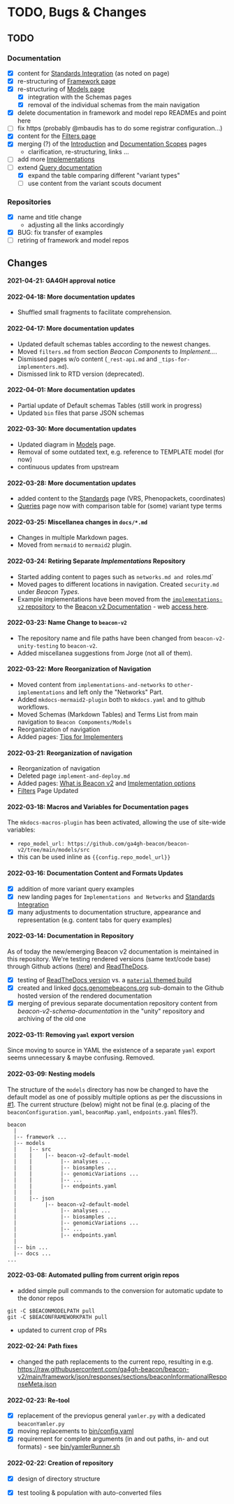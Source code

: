 # TODO, Bugs & Changes

## TODO

### Documentation

<!-- When done => please check & move to some dated item in Changes below-->

* [x] content for [Standards Integration](formats-standards.md) (as noted on page)
* [x] re-structuring of [Framework page](framework.md) 
* [x] re-structuring of [Models page](framework.md)
    - [x] integration with the Schemas pages
    - [x] removal of the individual schemas from the main navigation
* [x] delete documentation in framework and model repo READMEs and point here
* [ ] fix https (probably @mbaudis has to do some registrar configuration...)
* [x] content for the [Filters page](filters.md)
* [x] merging (?) of the [Introduction](index.md) and [Documentation Scopes](roles.md) pages
    - clarification, re-structuring, links ...
* [ ] add more [Implementations](other-implementations.md)
* [ ] extend [Query documentation](variant-queries.md)
    - [x] expand the table comparing different "variant types"
    - [ ] use content from the variant scouts document

### Repositories

* [x] name and title change
    - adjusting all the links accordingly
* [x] BUG: fix transfer of examples
* [ ] retiring of framework and model repos

## Changes

#### 2021-04-21: GA4GH approval notice

#### 2022-04-18: More documentation updates

* Shuffled small fragments to facilitate comprehension.

#### 2022-04-17: More documentation updates

* Updated default schemas tables according to the newest changes.
* Moved `filters.md` from section _Beacon Components_ to _Implement..._.
* Dismissed pages w/o content (`_rest-api.md` and `_tips-for-implementers.md`).
* Dismissed link to RTD version (deprecated).

#### 2022-04-01: More documentation updates

* Partial update of Default schemas Tables (still work in progress)
* Updated `bin` files that parse JSON schemas

#### 2022-03-30: More documentation updates

* Updated diagram in [Models](models.md#Introduction) page.
* Removal of some outdated text, e.g. reference to TEMPLATE model (for now)
* continuous updates from upstream

#### 2022-03-28: More documentation updates

* added content to the [Standards](formats-standards.md) page (VRS, Phenopackets, coordinates)
* [Queries](variant-queries.md) page now with comparison table for (some) variant type terms

#### 2022-03-25: Miscellanea changes in `docs/*.md`

* Changes in multiple Markdown pages.
* Moved from `mermaid` to `mermaid2` plugin.

#### 2022-03-24: Retiring Separate _Implementations_ Repository

* Started adding content to pages such as `networks.md and `roles.md`
* Moved pages to different locations in navigation. Created `security.md` under *Beacon Types*.
* Example implementations have been moved from the [`implementations-v2` repository](https://github.com/ga4gh-beacon/implementations-v2) to the [Beacon v2 Documentation](https://github.com/ga4gh-beacon/beacon-v2/edit/main/docs/implementations/) - web [access here](https://docs.genomebeacons.org/other-implementations/).

#### 2022-03-23: Name Change to `beacon-v2`

* The repository name and file paths have been changed from `beacon-v2-unity-testing`
to `beacon-v2`.
* Added miscellanea suggestions from Jorge (not all of them).

#### 2022-03-22: More Reorganization of Navigation

* Moved content from `implementations-and-networks` to `other-implementations` and left only the "Networks" Part.
* Added `mkdocs-mermaid2-plugin` both to `mkdocs.yaml` and to github workflows.
* Moved Schemas (Markdown Tables) and Terms List from main navigation to `Beacon Compoments/Models`
* Reorganization of navigation
* Added pages: [Tips for Implementers](_tips-for-implementers.md)

#### 2022-03-21: Reorganization of navigation

* Reorganization of navigation
* Deleted page `implement-and-deploy.md`
* Added pages: [What is Beacon v2](what-is-beacon-v2.md) and [Implementation options](implementations-options.md)
* [Filters](filters.md) Page Updated

#### 2022-03-18: Macros and Variables for Documentation pages

The `mkdocs-macros-plugin` has been activated, allowing the use of site-wide variables:

* `repo_model_url: https://github.com/ga4gh-beacon/beacon-v2/tree/main/models/src`
* this can be used inline as `{{config.repo_model_url}}`

#### 2022-03-16: Documentation Content and Formats Updates

* [x] addition of more variant query examples
* [x] new landing pages for `Implementations and Networks` and [Standards Integration](formats-standards.md)
* [x] many adjustments to documentation structure, appearance and representation (e.g. content tabs for query examples)

#### 2022-03-14: Documentation in Repository

As of today the new/emerging Beacon v2 documentation is meintained in this repository. We're testing rendered versions (same text/code base) through Github actions ([here](https://beacon-project.io/beacon-v2/)) and [ReadTheDocs](https://beacon-v2-unity.readthedocs.io/en/latest/).

* [x] testing of [ReadTheDocs version](https://beacon-v2-unity.readthedocs.io/) vs. a [`material` themed build](https://beacon-project.io/beacon-v2/)
* [x] created and linked [docs.genomebeacons.org](http://docs.genomebeacons.org)
sub-domain to the Github hosted version of the rendered documentation
* [x] merging of previous separate documentation repository content from _beacon-v2-schema-documentation_
in the "unity" repository and archiving of the old one

#### 2022-03-11: Removing `yaml` export version

Since moving to source in YAML the existence of a separate `yaml` export seems unnecessary & maybe confusing. Removed.

#### 2022-03-09: Nesting models

The structure of the `models` directory has now be changed to have the default model as one of possibly multiple
options as per the discussions in [#1](https://github.com/ga4gh-beacon/beacon-v2/issues/1).
The current structure (below) might not be final (e.g. placing of the `beaconConfiguration.yaml`, `beaconMap.yaml`, `endpoints.yaml` files?).

```
beacon
  |
  |-- framework ...
  |-- models
  |    |-- src
  |    |    |-- beacon-v2-default-model
  |    |         |-- analyses ...
  |    |         |-- biosamples ...
  |    |         |-- genomicVariations ...
  |    |         |-- ...
  |    |         |-- endpoints.yaml
  |    |     
  |    |-- json
  |         |-- beacon-v2-default-model
  |              |-- analyses ...
  |              |-- biosamples ...
  |              |-- genomicVariations ...
  |              |-- ...
  |              |-- endpoints.yaml
  |
  |-- bin ...
  |-- docs ...               
...
```

#### 2022-03-08: Automated pulling from current origin repos

* added simple pull commands to the conversion for automatic update to the donor repos

```
git -C $BEACONMODELPATH pull
git -C $BEACONFRAMEWORKPATH pull
```

* updated to current crop of PRs

#### 2022-02-24: Path fixes

* changed the path replacements to the current repo, resulting in e.g. <https://raw.githubusercontent.com/ga4gh-beacon/beacon-v2/main/framework/json/responses/sections/beaconInformationalResponseMeta.json>

#### 2022-02-23: Re-tool

* [x] replacement of the previopus general `yamler.py` with a dedicated `beaconYamler.py`
* [x] moving replacements to [bin/config.yaml](https://github.com/ga4gh-beacon/beacon-v2/bin/config.yaml)
* [x] requirement for complete arguments (in and out paths, in- and out formats) - see [bin/yamlerRunner.sh](https://github.com/ga4gh-beacon/beacon-v2/bin/yamlerRunner.sh)

#### 2022-02-22: Creation of repository

* [x] design of directory structure
* [x] test tooling & population with auto-converted files

